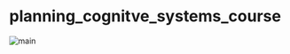 # planning_cognitve_systems_course

![main](https://github.com/fmrico/planning_cognitve_systems_course/workflows/main/badge.svg)
